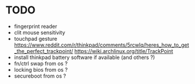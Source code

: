 # TODO

- fingerprint reader
- clit mouse sensitivity
- touchpad gesture https://www.reddit.com/r/thinkpad/comments/5rcwlq/heres_how_to_get_the_perfect_trackpoint/ https://wiki.archlinux.org/title/TrackPoint
- install thinkpad battery software if available (and others ?)
- fn/ctrl swap from os ?
- locking bios from os ?
- secureboot from os ?
